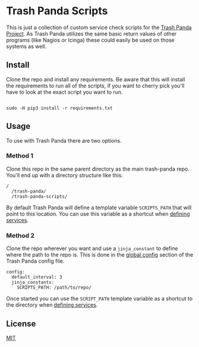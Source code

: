 # Trash Panda Scripts

This is just a collection of custom service check scripts for the [Trash Panda Project](https://github.com/robweber/trash-panda). As Trash Panda utilizes the same basic return values of other programs (like Nagios or Icinga) these could easily be used on those systems as well.

## Install

Clone the repo and install any requirements. Be aware that this will install the requirements to run all of the scripts, if you want to cherry pick you'll have to look at the exact script you want to run.

```

sudo -H pip3 install -r requirements.txt

```

## Usage

To use with Trash Panda there are two options.

### Method 1

Clone this repo in the same parent directory as the main trash-panda repo. You'll end up with a directory structure like this:

```
/
  /trash-panda/
  /trash-panda-scripts/
```

By default Trash Panda will define a template variable `SCRIPTS_PATH` that will point to this location. You can use this variable as a shortcut when [defining services](https://github.com/robweber/trash-panda/blob/main/README.md#services).

### Method 2
Clone the repo wherever you want and use a `jinja_constant` to define where the path to the repo is. This is done in the [global config](https://github.com/robweber/trash-panda/blob/main/README.md#global-configuration) section of the Trash Panda config file.

```
config:
  default_interval: 3
  jinja_constants:
    SCRIPTS_PATH: /path/to/repo/
```

Once started you can use the `SCRIPT_PATH` template variable as a shortcut to the directory when [defining services](https://github.com/robweber/trash-panda/blob/main/README.md#services).

## License

[MIT](https://github.com/robweber/trash-panda-scripts/blob/main/LICENSE)
